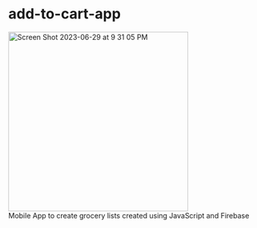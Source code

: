 # add-to-cart-app

<img width="359" alt="Screen Shot 2023-06-29 at 9 31 05 PM" src="https://github.com/Nazokat13/add-to-cart-app/assets/112213476/222c6d82-2152-4238-b186-50dedd60b2ed">
<br>
Mobile App to create grocery lists created using JavaScript and Firebase
